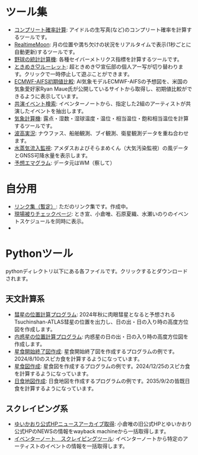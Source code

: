 # ツール集
- [コンプリート確率計算](https://tokiyui.github.io/tool/rawphoto.html): アイドルの生写真(など)のコンプリート確率を計算するツールです。
- [RealtimeMoon](https://tokiyui.github.io/tool/moon.html): 月の位置や満ち欠けの状況をリアルタイムで表示(1秒ごとに自動更新)するツールです。
- [野球の統計計算機](https://tokiyui.github.io/tool/batter.html): 各種セイバーメトリクス指標を計算するツールです。
- [ときめき♡ルーレット](https://tokiyui.github.io/tool/roulette/index.html): 超ときめき♡宣伝部の個人アー写が切り替わります。クリックで一時停止して遊ぶことができます。
- [ECMWF-AIFS初期値比較](https://tokiyui.github.io/tool/AIFS.html): AI気象モデルECMWF-AIFSの予想図を、米国の気象愛好家Ryan Maue氏が公開しているサイトから取得し、初期値比較ができるように表示しています。
- [共演イベント検索](https://tokiyui.github.io/tool/common.html): イベンターノートから、指定した2組のアーティストが共演したイベントを抽出します。
- [気象計算機](https://tokiyui.github.io/tool/metcalc.html): 露点・湿数・湿球温度・温位・相当温位・飽和相当温位を計算するツールです。
- [波高実況](https://tokiyui.github.io/tool/waveobs.html): ナウファス、船舶観測、ブイ観測、衛星観測データを重ね合わせます。
- [水蒸気流入監視](https://tokiyui.github.io/tool/pwv.html): アメダスおよびそらまめくん（大気汚染監視）の風データとGNSS可降水量を表示します。
- [予想エマグラム](https://tokiyui.github.io/tool/emagram.html): データ元はWM（察して）
  
# 自分用 
- [リンク集（暫定）](https://tokiyui.github.io/tool/index.html): ただのリンク集です。作成中。
- [現場被りチェックページ](https://tokiyui.github.io/tool/my.html): とき宣、小倉唯、石原夏織、水瀬いのりのイベントスケジュールを同時に表示。
- 
# Pythonツール
pythonディレクトリ以下にある各ファイルです。クリックするとダウンロードされます。

## 天文計算系
- [彗星の位置計算プログラム](https://tokiyui.github.io/tool/python/2023A3.py): 2024年秋に肉眼彗星となると予想されるTsuchinshan-ATLAS彗星の位置を出力し、日の出・日の入り時の高度方位図を作成します。
- [内惑星の位置計算プログラム](https://tokiyui.github.io/tool/python/inner_planet.py): 内惑星の日の出・日の入り時の高度方位図を作成します。
- [星食開始終了図作成](https://tokiyui.github.io/tool/python/spica.py): 星食開始終了図を作成するプログラムの例です。2024/8/10のスピカ食を計算するようになっています。
- [星食図作成](https://tokiyui.github.io/tool/python/occultation.py): 星食図を作成するプログラムの例です。2024/12/25のスピカ食を計算するようになっています。
- [日食地図作成](https://tokiyui.github.io/tool/python/eclipse.py): 日食地図を作成するプログラムの例です。2035/9/2の皆既日食を計算するようになっています。

## スクレイピング系
- [ゆいかおり公式HPニュースアーカイブ取得](https://tokiyui.github.io/tool/python/yuikaori_scrap.py): 小倉唯の旧公式HPとゆいかおり公式HPのNEWSの情報をwayback machineから一括取得します。
- [イベンターノート　スクレイピングツール](https://tokiyui.github.io/tool/python/eventernote.py): イベンターノートから特定のアーティストのイベントの情報を一括取得します。
